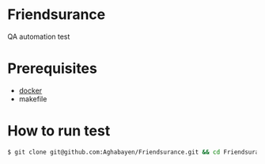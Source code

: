 # Friendsurance
QA automation test

# Prerequisites
- [docker]
- makefile

# How to run test
```bash
$ git clone git@github.com:Aghabayen/Friendsurance.git && cd Friendsurance && make test
```

[docker]:https://www.docker.com/products/docker-desktop